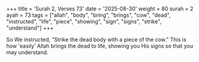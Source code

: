+++
title = 'Surah 2, Verses 73'
date = '2025-08-30'
weight = 80
surah = 2
ayah = 73
tags = ["allah", "body", "bring", "brings", "cow", "dead", "instructed", "life", "piece", "showing", "sign", "signs", "strike", "understand"]
+++

So We instructed, “Strike the dead body with a piece of the cow.” This is how ˹easily˺ Allah brings the dead to life, showing you His signs so that you may understand.